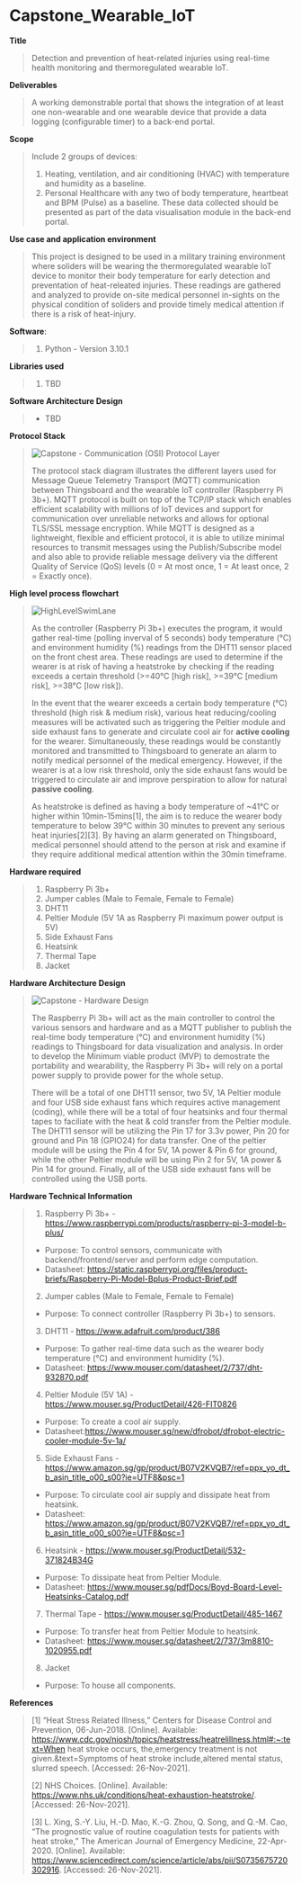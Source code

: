 # Capstone_Wearable_IoT

**Title**
>Detection and prevention of heat-related injuries using real-time health monitoring and thermoregulated wearable IoT. 


**Deliverables**
>A working demonstrable portal that shows the integration of at least one non-wearable and one wearable device that provide a data logging (configurable timer) to a back-end portal.

**Scope**
>Include 2 groups of devices: 
>1. Heating, ventilation, and air conditioning (HVAC) with temperature and humidity as a baseline.
>2. Personal Healthcare with any two of body temperature, heartbeat and BPM (Pulse) as a baseline.
>These data collected should be presented as part of the data visualisation module in the back-end portal.

**Use case and application environment**
>This project is designed to be used in a military training environment where soliders will be wearing the thermoregulated wearable IoT device to monitor their body temperature for early detection and preventation of heat-releated injuries. These readings are gathered and analyzed to provide on-site medical personnel in-sights on the physical condition of soliders and provide timely medical attention if there is a risk of heat-injury.

**Software**:
>1. Python - Version 3.10.1

**Libraries used**
>1. TBD

**Software Architecture Design**
>- TBD

**Protocol Stack**
>![Capstone - Communication (OSI) Protocol Layer](https://user-images.githubusercontent.com/57914467/147015418-cf926ec1-ecd0-472f-9de5-7caace705067.jpeg)
>
>The protocol stack diagram illustrates the different layers used for Message Queue Telemetry Transport (MQTT) communication between Thingsboard and the wearable IoT controller (Raspberry Pi 3b+). MQTT protocol is built on top of the TCP/IP stack which enables efficient scalability with millions of IoT devices and support for communication over unreliable networks and allows for optional TLS/SSL message encryption. While MQTT is designed as a lightweight, flexible and efficient protocol, it is able to utilize minimal resources to transmit messages using the Publish/Subscribe model and also able to provide reliable message delivery via the different Quality of Service (QoS) levels (0 = At most once, 1 = At least once, 2 = Exactly once). 

**High level process flowchart**
>![HighLevelSwimLane](https://user-images.githubusercontent.com/57914467/146107998-1ab472d3-36fa-4026-bfd5-eba3c4b3079e.jpeg)
>
>As the controller (Raspberry Pi 3b+) executes the program, it would gather real-time (polling inverval of 5 seconds) body temperature (°C) and environment humidity (%) readings from the DHT11 sensor placed on the front chest area. These readings are used to determine if the wearer is at risk of having a heatstroke by checking if the reading exceeds a certain threshold (>=40°C [high risk], >=39°C [medium risk], >=38°C [low risk]). 
>
>In the event that the wearer exceeds a certain body temperature (°C) threshold (high risk & medium risk), various heat reducing/cooling measures will be activated such as triggering the Peltier module and side exhaust fans to generate and circulate cool air for **active cooling** for the wearer. Simultaneously, these readings would be constantly monitored and transmitted to Thingsboard to generate an alarm to notify medical personnel of the medical emergency. However, if the wearer is at a low risk threshold, only the side exhaust fans would be triggered to circulate air and improve perspiration to allow for natural **passive cooling**.
>
>As heatstroke is defined as having a body temperature of ~41°C or higher within 10min-15mins[1], the aim is to reduce the wearer body temperature to below 39°C within 30 minutes to prevent any serious heat injuries[2][3]. By having an alarm generated on Thingsboard, medical personnel should attend to the person at risk and examine if they require additional medical attention within the 30min timeframe.

**Hardware required**
>1. Raspberry Pi 3b+
>2. Jumper cables (Male to Female, Female to Female)
>3. DHT11
>4. Peltier Module (5V 1A as Raspberry Pi maximum power output is 5V)
>5. Side Exhaust Fans
>6. Heatsink
>7. Thermal Tape
>8. Jacket

**Hardware Architecture Design**
>![Capstone - Hardware Design](https://user-images.githubusercontent.com/57914467/147022414-25850606-b3f1-4ab1-8f57-488b7ff37946.jpeg)
>
> The Raspberry Pi 3b+ will act as the main controller to control the various sensors and hardware and as a MQTT publisher to publish the real-time body temperature (°C) and environment humidity (%) readings to Thingsboard for data visualization and analysis. In order to develop the Minimum viable product (MVP) to demostrate the portability and wearability, the Raspberry Pi 3b+ will rely on a portal power supply to provide power for the whole setup.
> 
> There will be a total of one DHT11 sensor, two 5V, 1A Peltier module and four USB side exhaust fans which requires active management (coding), while there will be a total of four heatsinks and four thermal tapes to faciliate with the heat & cold transfer from the Peltier module. The DHT11 sensor will be utilizing the Pin 17 for 3.3v power,  Pin 20 for ground and Pin 18 (GPIO24) for data transfer. One of the peltier module will be using the Pin 4 for 5V, 1A power & Pin 6 for ground, while the other Peltier module will be using Pin 2 for 5V, 1A power & Pin 14 for ground. Finally, all of the USB side exhaust fans will be controlled using the USB ports.

**Hardware Technical Information**
>1. Raspberry Pi 3b+ - https://www.raspberrypi.com/products/raspberry-pi-3-model-b-plus/
>- Purpose: To control sensors, communicate with backend/frontend/server and perform edge computation.
>- Datasheet: https://static.raspberrypi.org/files/product-briefs/Raspberry-Pi-Model-Bplus-Product-Brief.pdf
>2. Jumper cables (Male to Female, Female to Female)
>- Purpose: To connect controller (Raspberry Pi 3b+) to sensors.
>3. DHT11 - https://www.adafruit.com/product/386
>- Purpose: To gather real-time data such as the wearer body temperature (°C) and environment humidity (%).
>- Datasheet: https://www.mouser.com/datasheet/2/737/dht-932870.pdf
>4. Peltier Module (5V 1A) - https://www.mouser.sg/ProductDetail/426-FIT0826
>- Purpose: To create a cool air supply.
>- Datasheet:https://www.mouser.sg/new/dfrobot/dfrobot-electric-cooler-module-5v-1a/
>5. Side Exhaust Fans - https://www.amazon.sg/gp/product/B07V2KVQB7/ref=ppx_yo_dt_b_asin_title_o00_s00?ie=UTF8&psc=1
>- Purpose: To circulate cool air supply and dissipate heat from heatsink.
>- Datasheet: https://www.amazon.sg/gp/product/B07V2KVQB7/ref=ppx_yo_dt_b_asin_title_o00_s00?ie=UTF8&psc=1
>6. Heatsink - https://www.mouser.sg/ProductDetail/532-371824B34G
>- Purpose: To dissipate heat from Peltier Module.
>- Datasheet: https://www.mouser.sg/pdfDocs/Boyd-Board-Level-Heatsinks-Catalog.pdf
>7. Thermal Tape - https://www.mouser.sg/ProductDetail/485-1467
>- Purpose: To transfer heat from Peltier Module to heatsink.
>- Datasheet: https://www.mouser.sg/datasheet/2/737/3m8810-1020955.pdf
>8. Jacket
>- Purpose: To house all components.


**References**
>[1] “Heat Stress Related Illness,” Centers for Disease Control and Prevention, 06-Jun-2018. [Online]. Available: https://www.cdc.gov/niosh/topics/heatstress/heatrelillness.html#:~:text=When heat stroke occurs, the,emergency treatment is not given.&text=Symptoms of heat stroke include,altered mental status, slurred speech. [Accessed: 26-Nov-2021].
>
>[2] NHS Choices. [Online]. Available: https://www.nhs.uk/conditions/heat-exhaustion-heatstroke/. [Accessed: 26-Nov-2021].
>
>[3] L. Xing, S.-Y. Liu, H.-D. Mao, K.-G. Zhou, Q. Song, and Q.-M. Cao, “The prognostic value of routine coagulation tests for patients with heat stroke,” The American Journal of Emergency Medicine, 22-Apr-2020. [Online]. Available: https://www.sciencedirect.com/science/article/abs/pii/S0735675720302916. [Accessed: 26-Nov-2021].

